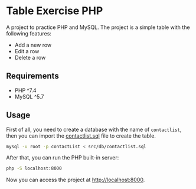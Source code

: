 # Table Exercise PHP

A project to practice PHP and MySQL. The project is a simple table with the following features:

- Add a new row
- Edit a row
- Delete a row

## Requirements

- PHP ^7.4
- MySQL ^5.7

## Usage

First of all, you need to create a database with the name of `contactlist`, then you can import the [contactlist.sql](src/db/contactlist.sql) file to create the table.

```bash
mysql -u root -p contactList < src/db/contactlist.sql
```

After that, you can run the PHP built-in server:

```bash
php -S localhost:8000
```

Now you can access the project at [http://localhost:8000](http://localhost:8000).

